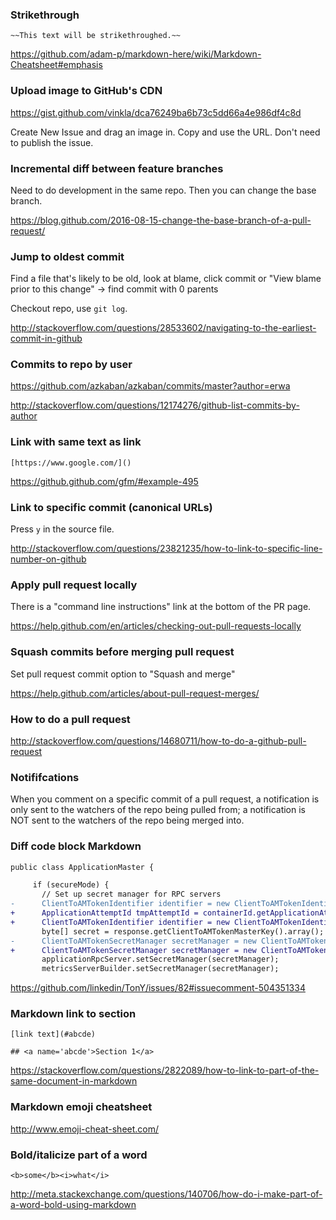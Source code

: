 ### Strikethrough

```
~~This text will be strikethroughed.~~
```

https://github.com/adam-p/markdown-here/wiki/Markdown-Cheatsheet#emphasis


### Upload image to GitHub's CDN

https://gist.github.com/vinkla/dca76249ba6b73c5dd66a4e986df4c8d

Create New Issue and drag an image in. Copy and use the URL. Don't need to publish the issue.


### Incremental diff between feature branches

Need to do development in the same repo. Then you can change the base branch.

https://blog.github.com/2016-08-15-change-the-base-branch-of-a-pull-request/


### Jump to oldest commit

Find a file that's likely to be old, look at blame, click commit or "View blame prior to this change" -> find commit with 0 parents

Checkout repo, use `git log`.

http://stackoverflow.com/questions/28533602/navigating-to-the-earliest-commit-in-github


### Commits to repo by user

https://github.com/azkaban/azkaban/commits/master?author=erwa

http://stackoverflow.com/questions/12174276/github-list-commits-by-author


### Link with same text as link

```
[https://www.google.com/]()
```

https://github.github.com/gfm/#example-495


### Link to specific commit (canonical URLs)

Press `y` in the source file.

http://stackoverflow.com/questions/23821235/how-to-link-to-specific-line-number-on-github


### Apply pull request locally

There is a "command line instructions" link at the bottom of the PR page.

https://help.github.com/en/articles/checking-out-pull-requests-locally


### Squash commits before merging pull request

Set pull request commit option to "Squash and merge"

https://help.github.com/articles/about-pull-request-merges/


### How to do a pull request

http://stackoverflow.com/questions/14680711/how-to-do-a-github-pull-request


### Notififcations

When you comment on a specific commit of a pull request, a notification is only sent to the watchers of the repo being pulled from; a notification is NOT sent to the watchers of the repo being merged into.


### Diff code block Markdown

```diff
public class ApplicationMaster {

     if (secureMode) {
       // Set up secret manager for RPC servers
-      ClientToAMTokenIdentifier identifier = new ClientToAMTokenIdentifier(appAttemptID, user);
+      ApplicationAttemptId tmpAttemptId = containerId.getApplicationAttemptId();
+      ClientToAMTokenIdentifier identifier = new ClientToAMTokenIdentifier(tmpAttemptId, user);
       byte[] secret = response.getClientToAMTokenMasterKey().array();
-      ClientToAMTokenSecretManager secretManager = new ClientToAMTokenSecretManager(appAttemptID, secret);
+      ClientToAMTokenSecretManager secretManager = new ClientToAMTokenSecretManager(tmpAttemptId, secret);
       applicationRpcServer.setSecretManager(secretManager);
       metricsServerBuilder.setSecretManager(secretManager);

```

https://github.com/linkedin/TonY/issues/82#issuecomment-504351334


### Markdown link to section

```
[link text](#abcde)

## <a name='abcde'>Section 1</a>
```

https://stackoverflow.com/questions/2822089/how-to-link-to-part-of-the-same-document-in-markdown


### Markdown emoji cheatsheet

http://www.emoji-cheat-sheet.com/


### Bold/italicize part of a word

```
<b>some</b><i>what</i>
```

http://meta.stackexchange.com/questions/140706/how-do-i-make-part-of-a-word-bold-using-markdown